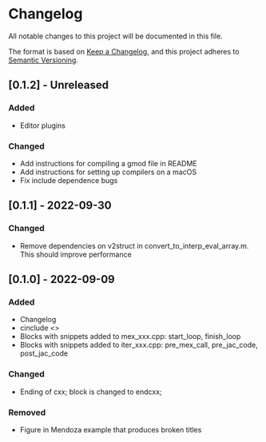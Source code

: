 # Changelog

All notable changes to this project will be documented in this file.

The format is based on [Keep a Changelog](https://keepachangelog.com/en/1.0.0/),
and this project adheres to [Semantic Versioning](https://semver.org/spec/v2.0.0.html).

## [0.1.2] - Unreleased

### Added

- Editor plugins

### Changed

- Add instructions for compiling a gmod file in README
- Add instructions for setting up compilers on a macOS
- Fix include dependence bugs

## [0.1.1] - 2022-09-30

### Changed

- Remove dependencies on v2struct in convert_to_interp_eval_array.m. This should improve performance

## [0.1.0] - 2022-09-09

### Added

- Changelog
- cinclude <> 
- Blocks with snippets added to mex_xxx.cpp: start_loop, finish_loop
- Blocks with snippets added to iter_xxx.cpp: pre_mex_call, pre_jac_code, post_jac_code

### Changed

- Ending of cxx; block is changed to endcxx;

### Removed

- Figure in Mendoza example that produces broken titles
